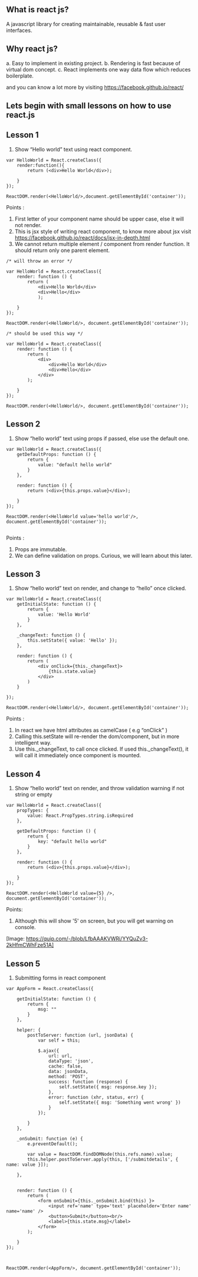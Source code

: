 ## What is react js?

A javascript library for creating maintainable, reusable & fast user interfaces.

## Why react js?

a. Easy to implement in existing project.
b. Rendering is fast because of virtual dom concept.
c. React implements one way data flow which reduces boilerplate.

and you can know a lot more by visiting  https://facebook.github.io/react/




## Lets begin with small lessons on how to use react.js



## Lesson  1

1. Show “Hello world” text using react component.

```
var HelloWorld = React.createClass({
    render:function(){
        return (<div>Hello World</div>);

    }
});

ReactDOM.render(<HelloWorld/>,document.getElementById('container'));

```

Points :

1. First letter of your component name should be upper case, else it will not render.
2. This is jsx style of writing react component, to know more about jsx visit https://facebook.github.io/react/docs/jsx-in-depth.html
3. We cannot return multiple element / component from render function. It should return only one parent element.

```
/* will throw an error */

var HelloWorld = React.createClass({
    render: function () {
        return (
            <div>Hello World</div>
            <div>Hello</div>
            );

    }
});

ReactDOM.render(<HelloWorld/>, document.getElementById('container'));

```

```
/* should be used this way */

var HelloWorld = React.createClass({
    render: function () {
        return (
            <div>
                <div>Hello World</div>
                <div>Hello</div>
            </div>
        );

    }
});

ReactDOM.render(<HelloWorld/>, document.getElementById('container'));

```





## Lesson 2

1. Show “hello world” text using props if passed, else use the default one.

```
var HelloWorld = React.createClass({
    getDefaultProps: function () {
        return {
            value: "default hello world"
        }
    },

    render: function () {
        return (<div>{this.props.value}</div>);

    }
});

ReactDOM.render(<HelloWorld value='hello world'/>, document.getElementById('container'));


```

Points :

1. Props are immutable.
2. We can define validation on props. Curious, we will learn about this later.




## Lesson 3

1. Show “hello world” text on render, and change to “hello” once clicked.

```
var HelloWorld = React.createClass({
    getInitialState: function () {
        return {
            value: 'Hello World'
        }
    },

    _changeText: function () {
        this.setState({ value: 'Hello' });
    },

    render: function () {
        return (
            <div onClick={this._changeText}>
                {this.state.value}
            </div>
        )
    }

});

ReactDOM.render(<HelloWorld/>, document.getElementById('container'));
```


Points :

1. In react we have html attributes as camelCase ( e.g “onClick” )
2. Calling this.setState will re-render the dom/component, but in more intelligent way.
3. Use this._changeText, to call once clicked. If used this._changeText(), it will call it immediately once component is mounted.



## Lesson 4

1. Show “hello world” text on render, and throw validation warning if not string or empty

```
var HelloWorld = React.createClass({
    propTypes: {
        value: React.PropTypes.string.isRequired
    },

    getDefaultProps: function () {
        return {
            key: "default hello world"
        }
    },

    render: function () {
        return (<div>{this.props.value}</div>);

    }
});

ReactDOM.render(<HelloWorld value={5} />, document.getElementById('container'));
```


Points:

1.  Although this will show '5' on screen, but you will get warning on console.

[Image: https://quip.com/-/blob/LfbAAAKVWRi/YYQuZv3-2kHfmCWhFze51A]


## Lesson 5

1. Submitting forms in react component

```
var AppForm = React.createClass({

    getInitialState: function () {
        return {
            msg: ""
        }
    },

    helper: {
        postToServer: function (url, jsonData) {
            var self = this;

            $.ajax({
                url: url,
                dataType: 'json',
                cache: false,
                data: jsonData,
                method: 'POST',
                success: function (response) {
                    self.setState({ msg: response.key });
                },
                error: function (xhr, status, err) {
                    self.setState({ msg: 'Something went wrong' })
                }
            });

        }
    },

    _onSubmit: function (e) {
        e.preventDefault();

        var value = ReactDOM.findDOMNode(this.refs.name).value;
        this.helper.postToServer.apply(this, ['/submitdetails', { name: value }]);

    },


    render: function () {
        return (
            <form onSubmit={this._onSubmit.bind(this) }>
                <input ref='name' type='text' placeholder='Enter name' name='name' />
                <button>Submit</button><br/>
                <label>{this.state.msg}</label>
            </form>
        );

    }
});



ReactDOM.render(<AppForm/>, document.getElementById('container'));
```








